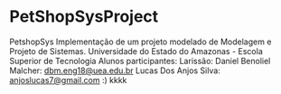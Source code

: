 # PetShopSysProject
PetshopSys
Implementação de um projeto modelado de Modelagem e Projeto de Sistemas.
Universidade do Estado do Amazonas - Escola Superior de Tecnologia
Alunos participantes:
Larissão:
Daniel Benoliel Malcher: dbm.eng18@uea.edu.br
Lucas Dos Anjos Silva: anjoslucas7@gmail.com
:)
kkkk